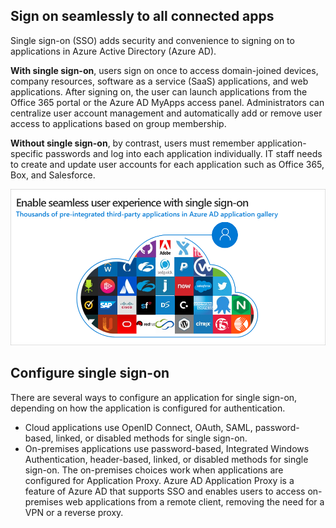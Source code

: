 ## Sign on seamlessly to all connected apps

Single sign-on (SSO) adds security and convenience to signing on to applications in Azure Active Directory (Azure AD).

**With single sign-on**, users sign on once to access domain-joined devices, company resources, software as a service (SaaS) applications, and web applications. After signing on, the user can launch applications from the Office 365 portal or the Azure AD MyApps access panel. Administrators can centralize user account management and automatically add or remove user access to applications based on group membership.

**Without single sign-on**, by contrast, users must remember application-specific passwords and log into each application individually. IT staff needs to create and update user accounts for each application such as Office 365, Box, and Salesforce. 

![Enable a seamless user experience with single sign-on](../media/enable-sso.png)

## Configure single sign-on

There are several ways to configure an application for single sign-on, depending on how the application is configured for authentication.

- Cloud applications use OpenID Connect, OAuth, SAML, password-based, linked, or disabled methods for single sign-on.
- On-premises applications use password-based, Integrated Windows Authentication, header-based, linked, or disabled methods for single sign-on. The on-premises choices work when applications are configured for Application Proxy. Azure AD Application Proxy is a feature of Azure AD that supports SSO and enables users to access on-premises web applications from a remote client, removing the need for a VPN or a reverse proxy. 
